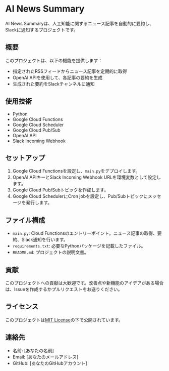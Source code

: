 # AI News Summary

AI News Summaryは、人工知能に関するニュース記事を自動的に要約し、Slackに通知するプロジェクトです。

## 概要

このプロジェクトは、以下の機能を提供します：

- 指定されたRSSフィードからニュース記事を定期的に取得
- OpenAI APIを使用して、各記事の要約を生成
- 生成された要約をSlackチャンネルに通知

## 使用技術

- Python
- Google Cloud Functions
- Google Cloud Scheduler
- Google Cloud Pub/Sub
- OpenAI API
- Slack Incoming Webhook

## セットアップ

1. Google Cloud Functionsを設定し、`main.py`をデプロイします。
2. OpenAI APIキーとSlack Incoming Webhook URLを環境変数として設定します。
3. Google Cloud Pub/Subトピックを作成します。
4. Google Cloud SchedulerにCron jobを設定し、Pub/Subトピックにメッセージを発行します。

## ファイル構成

- `main.py`: Cloud Functionsのエントリーポイント。ニュース記事の取得、要約、Slack通知を行います。
- `requirements.txt`: 必要なPythonパッケージを記載したファイル。
- `README.md`: プロジェクトの説明文書。

## 貢献

このプロジェクトへの貢献は大歓迎です。改善点や新機能のアイデアがある場合は、Issueを作成するかプルリクエストをお送りください。

## ライセンス

このプロジェクトは[MIT License](LICENSE)の下で公開されています。

## 連絡先

- 名前: [あなたの名前]
- Email: [あなたのメールアドレス]
- GitHub: [あなたのGitHubアカウント]
